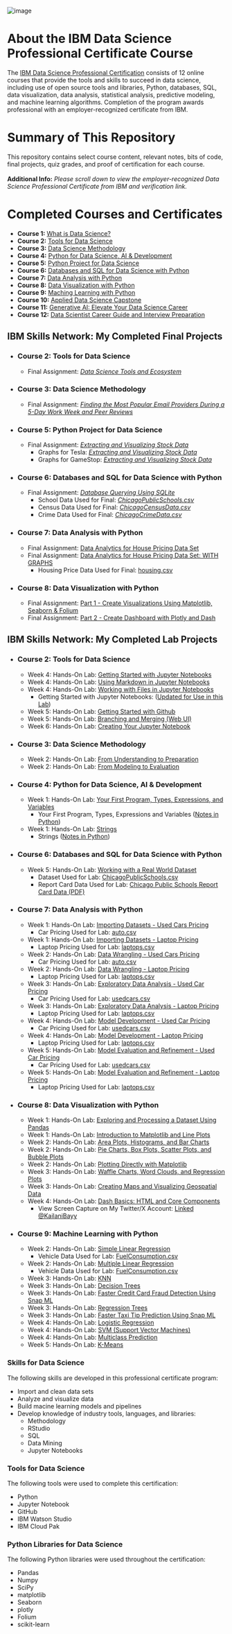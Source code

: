 ![image](https://github.com/SRDdev/IBM-Data-Science-Projects/assets/158431578/7829af65-85b7-4f6a-8460-8e6d3c45a238)<br>
# About the IBM Data Science Professional Certificate Course
The [IBM Data Science Professional Certification](https://www.coursera.org/professional-certificates/ibm-data-science) consists of 12 online courses that provide the tools and skills to succeed in data science, including use of open source tools and libraries, Python, databases, SQL, data visualization, data analysis, statistical analysis, predictive modeling, and machine learning algorithms. Completion of the program awards professional with an employer-recognized certificate from IBM.<br>
# Summary of This Repository
This repository contains select course content, relevant notes, bits of code, final projects, quiz grades, and proof of certification for each course.<br><br>
**Additional Info:** *Please scroll down to view the employer-recognized Data Science Professional Certificate from IBM and verification link.*<br>
# Completed Courses and Certificates
- **Course 1:** [What is Data Science?](https://github.com/SRDdev/IBM-Course/tree/master/01.%20What%20is%20Data%20Science%3F)
- **Course 2:** [Tools for Data Science](https://github.com/SRDdev/IBM-Course/tree/master/02.%20Tools%20for%20Data%20Science)
- **Course 3:** [Data Science Methodology](https://github.com/SRDdev/IBM-Course/tree/master/03.%20Data%20Science%20Methodology)
- **Course 4:** [Python for Data Science, AI & Development](https://github.com/SRDdev/IBM-Course/tree/master/04.%20Python%20for%20Data%20Science%2C%20AI%20%26%20Development)
- **Course 5:** [Python Project for Data Science](https://github.com/SRDdev/IBM-Course/tree/master/05.%20Python%20Project%20for%20Data%20Science)
- **Course 6:** [Databases and SQL for Data Science with Python](https://github.com/SRDdev/IBM-Course/tree/master/06.%20Databases%20and%20SQL%20for%20Data%20Science%20with%20Python)
- **Course 7:** [Data Analysis with Python](https://github.com/SRDdev/IBM-Course/tree/master/07.%20Data%20Analysis%20with%20Python)
- **Course 8:** [Data Visualization with Python](https://github.com/SRDdev/IBM-Course/tree/master/08.%20Data%20Visualization%20with%20Python)
- **Course 9:** [Maching Learning with Python](https://github.com/SRDdev/IBM-Course/tree/master/09.%20Machine%20Learning%20with%20Python)
- **Course 10:** [Applied Data Science Capstone](https://github.com/SRDdev/IBM-Course/tree/master/10.%20Applied%20Data%20Science%20Capstone)
- **Course 11:** [Generative AI: Elevate Your Data Science Career](https://github.com/SRDdev/IBM-Course/tree/master/11.%20Generative%20AI%3A%20Elevate%20Your%20Data%20Science%20Career)
- **Course 12:** [Data Scientist Career Guide and Interview Preparation](https://github.com/SRDdev/IBM-Course/tree/master/12.%20Data%20Scientist%20Career%20Guide%20and%20Interview%20Preparation)
## IBM Skills Network: My Completed Final Projects
- ### Course 2: Tools for Data Science
  - Final Assignment: [*Data Science Tools and Ecosystem*](https://github.com/SRDdev/IBM-Course/blob/master/02.%20Tools%20for%20Data%20Science/Week%206%3A%20Create%20and%20Share%20a%20Jupyter%20Notebook/Tools-for-Data-Science-Jupyter-Notebook-Final-Assignment.ipynb)
- ### Course 3: Data Science Methodology
  - Final Assignment: [*Finding the Most Popular Email Providers During a 5-Day Work Week and Peer Reviews*](https://github.com/SRDdev/IBM-Course/blob/master/03.%20Data%20Science%20Methodology/Week%204%3A%20Final%20Project%20and%20Assessment/Business%20Problem%20-%20Data%20Methodology%20(1).pdf)
- ### Course 5: Python Project for Data Science
  - Final Assignment: [*Extracting and Visualizing Stock Data*](https://github.com/SRDdev/IBM-Course/blob/master/05.%20Python%20Project%20for%20Data%20Science/Week%201%3A%20Crowdsourcing%20Short%20Squeeze%20Dashboard/Extracting-and-Visualizing-Stock-Data.ipynb)
      - Graphs for Tesla: [*Extracting and Visualizing Stock Data*](https://github.com/SRDdev/IBM-Course/blob/master/05.%20Python%20Project%20for%20Data%20Science/Week%201%3A%20Crowdsourcing%20Short%20Squeeze%20Dashboard/GRAPHS-Tesla-Extracting-and-Visualizing-Stock-Data.pdf)
      - Graphs for GameStop: [*Extracting and Visualizing Stock Data*](https://github.com/SRDdev/IBM-Course/blob/master/05.%20Python%20Project%20for%20Data%20Science/Week%201%3A%20Crowdsourcing%20Short%20Squeeze%20Dashboard/GRAPHS-GameStop-Extracting-and-Visualizing-Stock-Data.pdf)
- ### Course 6: Databases and SQL for Data Science with Python
    - Final Assignment: [*Database Querying Using SQLite*](https://github.com/SRDdev/IBM-Course/blob/master/06.%20Databases%20and%20SQL%20for%20Data%20Science%20with%20Python/Week%205%3A%20Course%20Assignment/Notebook-for-Graded-Assignment.ipynb)
      - School Data Used for Final: [*ChicagoPublicSchools.csv*](https://github.com/SRDdev/IBM-Course/blob/master/06.%20Databases%20and%20SQL%20for%20Data%20Science%20with%20Python/Week%205%3A%20Course%20Assignment/ChicagoPublicSchools.csv)
      - Census Data Used for Final: [*ChicagoCensusData.csv*](https://github.com/SRDdev/IBM-Course/blob/master/06.%20Databases%20and%20SQL%20for%20Data%20Science%20with%20Python/Week%205%3A%20Course%20Assignment/ChicagoCensusData.csv)
      - Crime Data Used for Final: [*ChicagoCrimeData.csv*](https://github.com/SRDdev/IBM-Course/blob/master/06.%20Databases%20and%20SQL%20for%20Data%20Science%20with%20Python/Week%205%3A%20Course%20Assignment/ChicagoCrimeData.csv)
- ### Course 7: Data Analysis with Python
    - Final Assignment: [Data Analytics for House Pricing Data Set](https://github.com/SRDdev/IBM-Course/blob/master/07.%20Data%20Analysis%20with%20Python/Week%206%3A%20Final%20Assignment/Final-Assignment-1-House-Sales-in-King-County.ipynb)
    - Final Assignment: [Data Analytics for House Pricing Data Set: WITH GRAPHS](https://github.com/SRDdev/IBM-Course/blob/master/07.%20Data%20Analysis%20with%20Python/Week%206%3A%20Final%20Assignment/Final%20Assignment-2-House-Sales-in-King-County.ipynb)
      - Housing Price Data Used for Final: [housing.csv](https://github.com/SRDdev/IBM-Course/blob/master/07.%20Data%20Analysis%20with%20Python/Week%206%3A%20Final%20Assignment/housing.csv)
- ### Course 8: Data Visualization with Python
    - Final Assignment: [Part 1 - Create Visualizations Using Matplotlib, Seaborn & Folium](https://github.com/SRDdev/IBM-Course/blob/master/08.%20Data%20Visualization%20with%20Python/Week%205%3A%20Final%20Project%20and%20Exam/DV0101EN-Final-Assign-Part1.ipynb)
    - Final Assignment: [Part 2 - Create Dashboard with Plotly and Dash](https://github.com/SRDdev/IBM-Course/blob/master/08.%20Data%20Visualization%20with%20Python/Week%205%3A%20Final%20Project%20and%20Exam/FinalAssignment_Part2.pdf)
## IBM Skills Network: My Completed Lab Projects
- ### Course 2: Tools for Data Science
    - Week 4: Hands-On Lab: [Getting Started with Jupyter Notebooks](https://github.com/SRDdev/IBM-Course/blob/master/02.%20Tools%20for%20Data%20Science/Week%204%3A%20Jupyter%20Notebooks%20and%20JupyterLab/Getting_Started_with_JupyterNotebook.ipynb)
    - Week 4: Hands-On Lab: [Using Markdown in Jupyter Notebooks](https://github.com/SRDdev/IBM-Course/blob/master/02.%20Tools%20for%20Data%20Science/Week%204%3A%20Jupyter%20Notebooks%20and%20JupyterLab/Using_markdowns%20(1).ipynb)
    - Week 4: Hands-On Lab: [Working with Files in Jupyter Notebooks](https://github.com/SRDdev/IBM-Course/blob/master/02.%20Tools%20for%20Data%20Science/Week%204%3A%20Jupyter%20Notebooks%20and%20JupyterLab/Working_with_files.ipynb)
        - Getting Started with Jupyter Notebooks: ([Updated for Use in this Lab](https://github.com/SRDdev/IBM-Course/blob/master/02.%20Tools%20for%20Data%20Science/Week%204%3A%20Jupyter%20Notebooks%20and%20JupyterLab/My_Notebook.ipynb))
    - Week 5: Hands-On Lab: [Getting Started with Github](https://github.com/SRDdev/Getting-Started-with-Github)
    - Week 5: Hands-On Lab: [Branching and Merging (Web UI)](https://github.com/SRDdev/Getting-Started-with-Github/)
    - Week 6: Hands-On Lab: [Creating Your Jupyter Notebook](https://github.com/SRDdev/IBM-Course/blob/master/02.%20Tools%20for%20Data%20Science/Week%206%3A%20Create%20and%20Share%20a%20Jupyter%20Notebook/Tools-for-Data-Science-Jupyter-Notebook-Final-Assignment.ipynb)
- ### Course 3: Data Science Methodology
    - Week 2: Hands-On Lab: [From Understanding to Preparation](https://github.com/SRDdev/IBM-Course/blob/master/03.%20Data%20Science%20Methodology/Week%202%3A%20From%20Understanding%20to%20Preparation%20and%20From%20Modeling%20to%20Evaluation/DS0103EN-Exercise-From-Understandin.ipynb)
    - Week 2: Hands-On Lab: [From Modeling to Evaluation](https://github.com/SRDdev/IBM-Course/blob/master/03.%20Data%20Science%20Methodology/Week%202%3A%20From%20Understanding%20to%20Preparation%20and%20From%20Modeling%20to%20Evaluation/DS0103EN-Exercise-From-Modeling-to-Evaluation.ipynb)
- ### Course 4: Python for Data Science, AI & Development
    - Week 1: Hands-On Lab: [Your First Program, Types, Expressions, and Variables](https://github.com/SRDdev/IBM-Course/blob/master/04.%20Python%20for%20Data%20Science%2C%20AI%20%26%20Development/Week%201%3A%20Python%20Basics/PY0101EN-1-1-Write_your_first_python_code.ipynb)
        - Your First Program, Types, Expressions and Variables ([Notes in Python](https://github.com/SRDdev/IBM-Course/blob/master/04.%20Python%20for%20Data%20Science%2C%20AI%20%26%20Development/Week%201%3A%20Python%20Basics/WriteFirstPythonCode.py))
    - Week 1: Hands-On Lab: [Strings](https://github.com/SRDdev/IBM-Course/blob/master/04.%20Python%20for%20Data%20Science%2C%20AI%20%26%20Development/Week%201%3A%20Python%20Basics/PY0101EN-1-2-Strings.ipynb)
        - Strings ([Notes in Python](https://github.com/SRDdev/IBM-Course/blob/master/04.%20Python%20for%20Data%20Science%2C%20AI%20%26%20Development/Week%201%3A%20Python%20Basics/strings.py))
- ### Course 6: Databases and SQL for Data Science with Python
    - Week 5: Hands-On Lab: [Working with a Real World Dataset](https://github.com/SRDdev/IBM-Course/blob/master/06.%20Databases%20and%20SQL%20for%20Data%20Science%20with%20Python/Week%205%3A%20Course%20Assignment/DB0201EN-Week4-1-1-RealDataPractice-v5_sqlite_Learner.ipynb)
        - Dataset Used for Lab: [ChicagoPublicSchools.csv](https://github.com/SRDdev/IBM-Course/blob/master/06.%20Databases%20and%20SQL%20for%20Data%20Science%20with%20Python/Week%205%3A%20Course%20Assignment/ChicagoPublicSchools.csv)
        - Report Card Data Used for Lab: [Chicago Public Schools Report Card Data (PDF)](https://github.com/SRDdev/IBM-Course/blob/master/06.%20Databases%20and%20SQL%20for%20Data%20Science%20with%20Python/Week%205%3A%20Course%20Assignment/cps_reportcard_data_description.pdf)
- ### Course 7: Data Analysis with Python
    - Week 1: Hands-On Lab: [Importing Datasets - Used Cars Pricing](https://github.com/SRDdev/IBM-Course/blob/master/07.%20Data%20Analysis%20with%20Python/Week%201%3A%20Importing%20Data%20Sets/DA0101EN-Review-Introduction.ipynb)
        - Car Pricing Used for Lab: [auto.csv](https://github.com/SRDdev/IBM-Course/blob/master/07.%20Data%20Analysis%20with%20Python/Week%201%3A%20Importing%20Data%20Sets/auto.csv)
    - Week 1: Hands-On Lab: [Importing Datasets - Laptop Pricing](https://github.com/SRDdev/IBM-Course/blob/master/07.%20Data%20Analysis%20with%20Python/Week%201%3A%20Importing%20Data%20Sets/Practice_data_loading.ipynb)
       - Laptop Pricing Used for Lab: [laptops.csv](https://github.com/SRDdev/IBM-Course/blob/master/07.%20Data%20Analysis%20with%20Python/Week%201%3A%20Importing%20Data%20Sets/laptops.csv)
    - Week 2: Hands-On Lab: [Data Wrangling - Used Cars Pricing](https://github.com/SRDdev/IBM-Course/blob/master/07.%20Data%20Analysis%20with%20Python/Week%202%3A%20Data%20Wrangling/DA0101EN-2-Review-Data-Wrangling.ipynb)
        - Car Pricing Used for Lab: [auto.csv](https://github.com/SRDdev/IBM-Course/blob/master/07.%20Data%20Analysis%20with%20Python/Week%202%3A%20Data%20Wrangling/auto.csv)
    - Week 2: Hands-On Lab: [Data Wrangling - Laptop Pricing](https://github.com/SRDdev/IBM-Course/blob/master/07.%20Data%20Analysis%20with%20Python/Week%202%3A%20Data%20Wrangling/practice_data_wrangling.ipynb)
        - Laptop Pricing Used for Lab: [laptops.csv](https://github.com/SRDdev/IBM-Course/blob/master/07.%20Data%20Analysis%20with%20Python/Week%202%3A%20Data%20Wrangling/laptops.csv)
    - Week 3: Hands-On Lab: [Exploratory Data Analysis - Used Car Pricing](https://github.com/SRDdev/IBM-Course/blob/master/07.%20Data%20Analysis%20with%20Python/Week%203%3A%20Exploratory%20Data%20Analysis/data-visualization-commands-in-python.pdf)
        - Car Pricing Used for Lab: [usedcars.csv](https://github.com/SRDdev/IBM-Course/blob/master/07.%20Data%20Analysis%20with%20Python/Week%203%3A%20Exploratory%20Data%20Analysis/usedcars.csv)
    - Week 3: Hands-On Lab: [Exploratory Data Analysis - Laptop Pricing](https://github.com/SRDdev/IBM-Course/blob/master/07.%20Data%20Analysis%20with%20Python/Week%203%3A%20Exploratory%20Data%20Analysis/practice_Exploratory_data_analysis.ipynb)
        - Laptop Pricing Used for Lab: [laptops.csv](https://github.com/SRDdev/IBM-Course/blob/master/07.%20Data%20Analysis%20with%20Python/Week%203%3A%20Exploratory%20Data%20Analysis/laptops%20(1).csv)
    - Week 4: Hands-On Lab: [Model Development - Used Car Pricing](https://github.com/SRDdev/IBM-Course/blob/master/07.%20Data%20Analysis%20with%20Python/Week%204%3A%20Model%20Development/DA0101EN-4-Review-Model-Development.ipynb)
        - Car Pricing Used for Lab: [usedcars.csv](https://github.com/SRDdev/IBM-Course/blob/master/07.%20Data%20Analysis%20with%20Python/Week%204%3A%20Model%20Development/usedcars.csv)
    - Week 4: Hands-On Lab: [Model Development - Laptop Pricing](https://github.com/SRDdev/IBM-Course/blob/master/07.%20Data%20Analysis%20with%20Python/Week%204%3A%20Model%20Development/practice_model_development_laptops.ipynb)
        - Laptop Pricing Used for Lab: [laptops.csv](https://github.com/SRDdev/IBM-Course/blob/master/07.%20Data%20Analysis%20with%20Python/Week%204%3A%20Model%20Development/laptops%20(1).csv)
    - Week 5: Hands-On Lab: [Model Evaluation and Refinement - Used Car Pricing](https://github.com/SRDdev/IBM-Course/blob/master/07.%20Data%20Analysis%20with%20Python/Week%205%3A%20Model%20Evaluation%20and%20Refinement/Model_Evaluation_and_Refinement_cars.ipynb)
        - Car Pricing Used for Lab: [usedcars.csv](https://github.com/SRDdev/IBM-Course/blob/master/07.%20Data%20Analysis%20with%20Python/Week%205%3A%20Model%20Evaluation%20and%20Refinement/usedcars.csv)
    - Week 5: Hands-On Lab: [Model Evaluation and Refinement - Laptop Pricing](https://github.com/SRDdev/IBM-Course/blob/master/07.%20Data%20Analysis%20with%20Python/Week%205%3A%20Model%20Evaluation%20and%20Refinement/practice_model_evaluation.ipynb)
        - Laptop Pricing Used for Lab: [laptops.csv](https://github.com/SRDdev/IBM-Course/blob/master/07.%20Data%20Analysis%20with%20Python/Week%205%3A%20Model%20Evaluation%20and%20Refinement/laptops%20(1).csv)
- ### Course 8: Data Visualization with Python
    - Week 1: Hands-On Lab: [Exploring and Processing a Dataset Using Pandas](https://github.com/SRDdev/IBM-Course/blob/master/08.%20Data%20Visualization%20with%20Python/Week%201%3A%20Introduction%20to%20Data%20Visualization%20Tools/DV0101EN-Exercise-Dataset-Preprocessing-Exploring-with-Pandas.ipynb)
    - Week 1: Hands-On Lab: [Introduction to Matplotlib and Line Plots](https://github.com/SRDdev/IBM-Course/blob/master/08.%20Data%20Visualization%20with%20Python/Week%201%3A%20Introduction%20to%20Data%20Visualization%20Tools/DV0101EN-Exercise-Introduction-to-Matplotlib-and-Line-Plots_.ipynb)
    - Week 2: Hands-On Lab: [Area Plots, Histograms, and Bar Charts](https://github.com/SRDdev/IBM-Course/blob/master/08.%20Data%20Visualization%20with%20Python/Week%202%3A%20Basic%20and%20Specialized%20Visualization%20Tools/DV0101EN-Exercise-Area-Plots-Histograms-and-Bar-Charts_.ipynb)
    - Week 2: Hands-On Lab: [Pie Charts, Box Plots, Scatter Plots, and Bubble Plots](https://github.com/SRDdev/IBM-Course/blob/master/08.%20Data%20Visualization%20with%20Python/Week%202%3A%20Basic%20and%20Specialized%20Visualization%20Tools/DV0101EN-Exercise-Pie-Charts-Box-Plots-Scatter-Plots-and-Bubble-Plots.ipynb)
    - Week 2: Hands-On Lab: [Plotting Directly with Matplotlib](https://github.com/SRDdev/IBM-Course/blob/master/08.%20Data%20Visualization%20with%20Python/Week%202%3A%20Basic%20and%20Specialized%20Visualization%20Tools/DV0101EN-Exercise-Plotting-directly-with-Matplotlib.jupyterlite.ipynb)
    - Week 3: Hands-On Lab: [Waffle Charts, Word Clouds, and Regression Plots](https://github.com/SRDdev/IBM-Course/blob/master/08.%20Data%20Visualization%20with%20Python/Week%203%3A%20Advanced%20Visualizations%20and%20Geospatial%20Data/DV0101EN-Exercise-Waffle-Charts-Word-Clouds-and-Regression-Plots.ipynb)
    - Week 3: Hands-On Lab: [Creating Maps and Visualizing Geospatial Data](https://github.com/SRDdev/IBM-Course/blob/master/08.%20Data%20Visualization%20with%20Python/Week%203%3A%20Advanced%20Visualizations%20and%20Geospatial%20Data/DV0101EN-Exercise-Creating-maps-visualizing-geospat%20(1).ipynb)
    - Week 4: Hands-On Lab: [Dash Basics: HTML and Core Components](https://github.com/SRDdev/IBM-Course/blob/master/08.%20Data%20Visualization%20with%20Python/Week%204%3A%20Creating%20Dashboards%20with%20Plotly%20and%20Dash/Dash%20-%20HTML%20and%20Core%20Components%20Lab%20(Screenshot).png)
        - View Screen Capture on My Twitter/X Account: [Linked @KailaniBayy](https://x.com/kailanibayy/status/1796259994750624204)
- ### Course 9: Machine Learning with Python
    - Week 2: Hands-On Lab: [Simple Linear Regression](https://github.com/SRDdev/IBM-Course/blob/master/09.%20Machine%20Learning%20with%20Python/Week%202%3A%20Regression/ML0101EN-Reg-Simple-Linear-Regression-Co2.ipynb)
        - Vehicle Data Used for Lab: [FuelConsumption.csv](https://github.com/SRDdev/IBM-Course/blob/master/09.%20Machine%20Learning%20with%20Python/Week%202%3A%20Regression/FuelConsumption.csv)
    - Week 2: Hands-On Lab: [Multiple Linear Regression](https://github.com/SRDdev/IBM-Course/blob/master/09.%20Machine%20Learning%20with%20Python/Week%202%3A%20Regression/ML0101EN-Reg-Mulitple-Linear-Regression-Co2.ipynb)
        - Vehicle Data Used for Lab: [FuelConsumption.csv](https://github.com/SRDdev/IBM-Course/blob/master/09.%20Machine%20Learning%20with%20Python/Week%202%3A%20Regression/FuelConsumption.csv)
    - Week 3:  Hands-On Lab: [KNN](https://github.com/SRDdev/IBM-Course/blob/master/09.%20Machine%20Learning%20with%20Python/Week%203%3A%20Classification/ML0101EN-Clas-K-Nearest-neighbors-CustCat.ipynb)
    - Week 3: Hands-On Lab: [Decision Trees](https://github.com/SRDdev/IBM-Course/blob/master/09.%20Machine%20Learning%20with%20Python/Week%203%3A%20Classification/ML0101EN-Clas-Decision-Trees-drug.ipynb)
    - Week 3: Hands-On Lab: [Faster Credit Card Fraud Detection Using Snap ML](https://github.com/SRDdev/IBM-Course/blob/master/09.%20Machine%20Learning%20with%20Python/Week%203%3A%20Classification/classification_tree_svm.ipynb)
    - Week 3: Hands-On Lab: [Regression Trees](https://github.com/SRDdev/IBM-Course/blob/master/09.%20Machine%20Learning%20with%20Python/Week%203%3A%20Classification/Regression_Trees.ipynb)
    - Week 3: Hands-On Lab: [Faster Taxi Tip Prediction Using Snap ML](https://github.com/SRDdev/IBM-Course/blob/master/09.%20Machine%20Learning%20with%20Python/Week%203%3A%20Classification/Regression_Trees_SnapML.ipynb)
    - Week 4: Hands-On Lab: [Logistic Regression](https://github.com/SRDdev/IBM-Course/blob/master/09.%20Machine%20Learning%20with%20Python/Week%204%3A%20Linear%20Classification/ML0101EN-Clas-Logistic-Reg-churn.ipynb)
    - Week 4: Hands-On Lab: [SVM (Support Vector Machines)](https://github.com/SRDdev/IBM-Course/blob/master/09.%20Machine%20Learning%20with%20Python/Week%204%3A%20Linear%20Classification/ML0101EN-Clas-SVM-cancer.ipynb)
    - Week 4: Hands-On Lab: [Multiclass Prediction](https://github.com/SRDdev/IBM-Course/blob/master/09.%20Machine%20Learning%20with%20Python/Week%204%3A%20Linear%20Classification/Multi-class_Classification.ipynb)
    - Week 5: Hands-On Lab: [K-Means](https://github.com/SRDdev/IBM-Course/blob/master/09.%20Machine%20Learning%20with%20Python/Week%205%3A%20Clustering/ML0101EN-Clus-K-Means-Customer-Seg.ipynb)
### Skills for Data Science<br>
The following skills are developed in this professional certificate program:
- Import and clean data sets
- Analyze and visualize data
- Build macine learning models and pipelines
- Develop knowledge of industry tools, languages, and libraries:
  - Methodology
  - RStudio
  - SQL
  - Data Mining
  - Jupyter Notebooks
### Tools for Data Science<br>
The following tools were used to complete this certification:
- Python
- Jupyter Notebook
- GitHub
- IBM Watson Studio
- IBM Cloud Pak<br>
### Python Libraries for Data Science<br>
The following Python libraries were used throughout the certification:
- Pandas
- Numpy
- SciPy
- matplotlib
- Seaborn
- plotly
- Folium
- scikit-learn<br>
